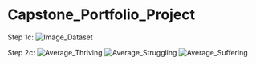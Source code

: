 # Capstone_Portfolio_Project

Step 1c:
![Image_Dataset](https://github.com/kevch27/Capstone_Portfolio_Project/assets/124837291/e865ddd0-22dc-41a5-8b57-84f66ed9c6f2)

Step 2c:
![Average_Thriving](https://github.com/kevch27/Capstone_Portfolio_Project/assets/124837291/dc12ab44-dde1-49da-8042-9c433fc09f09)
![Average_Struggling](https://github.com/kevch27/Capstone_Portfolio_Project/assets/124837291/65ad9976-b824-44c9-95fa-1a927f802b39)
![Average_Suffering](https://github.com/kevch27/Capstone_Portfolio_Project/assets/124837291/0d833fe5-ea5b-43dc-ab88-aa2a37b1bd17)
